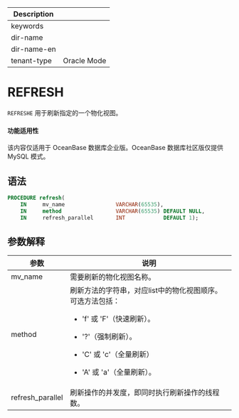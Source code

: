 | Description   |                 |
|---------------|-----------------|
| keywords      |                 |
| dir-name      |                 |
| dir-name-en   |                 |
| tenant-type   | Oracle Mode     |

# REFRESH

`REFRESHE` 用于刷新指定的一个物化视图。

<main id="notice" >
  <h4>功能适用性</h4>
  <p>该内容仅适用于 OceanBase 数据库企业版。OceanBase 数据库社区版仅提供 MySQL 模式。</p>
</main>

## 语法

```sql
PROCEDURE refresh(
    IN     mv_name                VARCHAR(65535),
    IN     method                 VARCHAR(65535) DEFAULT NULL,
    IN     refresh_parallel       INT            DEFAULT 1);
```

## 参数解释

| **参数**     | **说明**                                                                                                       |
|--------------|---------------------------------------------------------------------------------------------------------------|
|mv_name | 需要刷新的物化视图名称。|
| method       | 刷新方法的字符串，对应list中的物化视图顺序。可选方法包括：<ul><li>'f' 或 'F'（快速刷新）。</ul></li> <ul><li>'?'（强制刷新）。</ul></li> <ul><li>'C' 或 'c'（全量刷新）</ul></li> <ul><li> 'A' 或 'a'（全量刷新）。</ul></li>  |
| refresh_parallel  | 刷新操作的并发度，即同时执行刷新操作的线程数。                                                                 |

